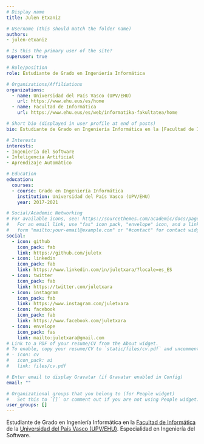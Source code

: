 ```yaml
---
# Display name
title: Julen Etxaniz

# Username (this should match the folder name)
authors:
- julen-etxaniz

# Is this the primary user of the site?
superuser: true

# Role/position
role: Estudiante de Grado en Ingeniería Informática

# Organizations/Affiliations
organizations:
  - name: Universidad del País Vasco (UPV/EHU)
    url: https://www.ehu.eus/es/home
  - name: Facultad de Informática
    url: https://www.ehu.eus/es/web/informatika-fakultatea/home

# Short bio (displayed in user profile at end of posts)
bio: Estudiante de Grado en Ingeniería Informática en la [Facultad de Informática](https://www.ehu.eus/es/web/informatika-fakultatea/home) de la [Universidad del País Vasco (UPV/EHU)](https://www.ehu.eus/es/home). Especialidad en Ingeniería del Software.

# Interests
interests:
- Ingeniería del Software
- Inteligencia Artificial
- Aprendizaje Automático

# Education
education:
  courses:
  - course: Grado en Ingeniería Informática
    institution: Universidad del País Vasco (UPV/EHU)
    year: 2017-2021

# Social/Academic Networking
# For available icons, see: https://sourcethemes.com/academic/docs/page-builder/#icons
#   For an email link, use "fas" icon pack, "envelope" icon, and a link in the
#   form "mailto:your-email@example.com" or "#contact" for contact widget.
social:
  - icon: github
    icon_pack: fab
    link: https://github.com/juletx
  - icon: linkedin
    icon_pack: fab
    link: https://www.linkedin.com/in/juletxara/?locale=es_ES
  - icon: twitter
    icon_pack: fab
    link: https://twitter.com/juletxara
  - icon: instagram
    icon_pack: fab
    link: https://www.instagram.com/juletxara
  - icon: facebook
    icon_pack: fab
    link: https://www.facebook.com/juletxara
  - icon: envelope
    icon_pack: fas
    link: mailto:juletxara@gmail.com
# Link to a PDF of your resume/CV from the About widget.
# To enable, copy your resume/CV to `static/files/cv.pdf` and uncomment the lines below.
# - icon: cv
#   icon_pack: ai
#   link: files/cv.pdf

# Enter email to display Gravatar (if Gravatar enabled in Config)
email: ""

# Organizational groups that you belong to (for People widget)
#   Set this to `[]` or comment out if you are not using People widget.
user_groups: []
---
```


Estudiante de Grado en Ingeniería Informática en la [Facultad de Informática](https://www.ehu.eus/es/web/informatika-fakultatea/home) de la [Universidad del País Vasco (UPV/EHU)](https://www.ehu.eus/es/home). Especialidad en Ingeniería del Software.
